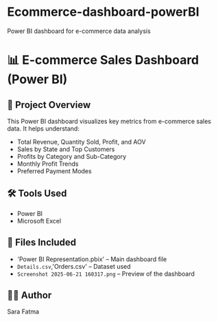 # Ecommerce-dashboard-powerBI
Power BI dashboard for e-commerce data analysis
# 📊 E-commerce Sales Dashboard (Power BI)

## 📌 Project Overview
This Power BI dashboard visualizes key metrics from e-commerce sales data. It helps understand:

- Total Revenue, Quantity Sold, Profit, and AOV
- Sales by State and Top Customers
- Profits by Category and Sub-Category
- Monthly Profit Trends
- Preferred Payment Modes

## 🛠 Tools Used
- Power BI
- Microsoft Excel

## 📁 Files Included
- 'Power BI Representation.pbix' – Main dashboard file
- `Details.csv`,'Orders.csv'  – Dataset used
- `Screenshot 2025-06-21 160317.png` – Preview of the dashboard

## 👩‍💻 Author
Sara Fatma

